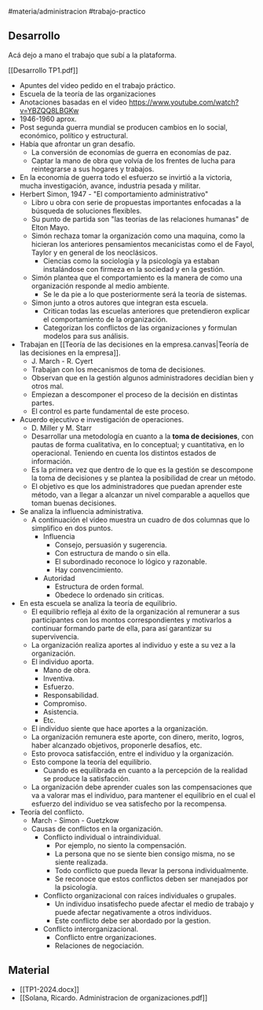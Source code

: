 #materia/administracion #trabajo-practico 

## Desarrollo

Acá dejo a mano el trabajo que subí a la plataforma.

[[Desarrollo TP1.pdf]]

* Apuntes del video pedido en el trabajo práctico.
* Escuela de la teoría de las organizaciones
* Anotaciones basadas en el video https://www.youtube.com/watch?v=YBZQQ8LBGKw
* 1946-1960 aprox.
* Post segunda guerra mundial se producen cambios en lo social, económico, político y estructural.
* Había que afrontar un gran desafío.
	* La conversión de economías de guerra en economías de paz.
	* Captar la mano de obra que volvía de los frentes de lucha para reintegrarse a sus hogares y trabajos.
* En la economía de guerra todo el esfuerzo se invirtió a la victoria, mucha investigación, avance, industria pesada y  militar.
* Herbert Simon, 1947 - "El comportamiento administrativo" 
	* Libro u obra con serie de propuestas importantes enfocadas a la búsqueda de soluciones flexibles.
	* Su punto de partida son "las teorías de las relaciones humanas" de Elton Mayo.
	* Simón rechaza tomar la organización como una maquina, como la hicieran los anteriores pensamientos mecanicistas como el de Fayol, Taylor y en general de los neoclásicos.
		* Ciencias como la sociología y la psicología ya estaban instalándose con firmeza en la sociedad y en la gestión.
	* Simón plantea que el comportamiento es la manera de como una organización responde al  medio ambiente.
		* Se le da pie a lo que posteriormente será la teoría de sistemas.
	* Simon junto a otros autores que integran esta escuela.
		* Critican todas las escuelas anteriores que pretendieron explicar el comportamiento de la organización.
		* Categorizan los conflictos de las organizaciones y formulan modelos para sus análisis.
* Trabajan en [[Teoría de las decisiones en la empresa.canvas|Teoría de las decisiones en la empresa]].
	* J. March - R. Cyert
	* Trabajan con los mecanismos de toma de decisiones.
	* Observan que en la gestión algunos administradores decidían bien y otros mal.
	* Empiezan a descomponer el proceso de la decisión en distintas partes.
	* El control es parte fundamental de este proceso.
* Acuerdo ejecutivo e investigación de operaciones.
	* D. Miller y M. Starr
	* Desarrollar una metodología en cuanto a la **toma de decisiones**, con pautas de forma cualitativa, en lo conceptual; y cuantitativa, en lo operacional. Teniendo en cuenta los distintos estados de información.
	* Es la primera vez que dentro de lo que es la gestión se descompone la toma de decisiones y se plantea la posibilidad de crear un método.
	* El objetivo es que los administradores que puedan aprender este método, van a llegar a alcanzar un nivel comparable a aquellos que toman buenas decisiones.
* Se analiza la influencia administrativa.
	* A continuación el video muestra un cuadro de dos columnas que lo simplifico en dos puntos.
		* Influencia
			* Consejo, persuasión y sugerencia.
			* Con estructura de mando o sin ella.
			* El subordinado reconoce lo lógico y razonable.
			* Hay convencimiento.
		* Autoridad
			* Estructura de orden formal.
			* Obedece lo ordenado sin criticas.
* En esta escuela se analiza la teoría de equilibrio.
	* El equilibrio refleja al éxito de la organización al remunerar a sus participantes con los montos correspondientes y motivarlos a continuar formando parte de ella, para así garantizar su supervivencia.
	* La organización realiza aportes al individuo y este a su vez a la organización.
	* El individuo aporta.
		* Mano de obra.
		* Inventiva.
		* Esfuerzo.
		* Responsabilidad.
		* Compromiso.
		* Asistencia.
		* Etc.
	* El individuo siente que hace aportes a la organización.
	* La organización remunera este aporte, con dinero, merito, logros, haber alcanzado objetivos, proponerle desafíos, etc.
	* Esto provoca satisfacción, entre el individuo y la organización.
	* Esto compone la teoría del equilibrio.
		* Cuando es equilibrada en cuanto a la percepción de la realidad se produce la satisfacción.
	* La organización debe aprender cuales son las compensaciones que va a valorar mas el individuo, para mantener el equilibrio en el cual el esfuerzo del individuo se vea satisfecho por la recompensa.
* Teoría del conflicto.
	* March - Simon - Guetzkow
	* Causas de conflictos en la organización.
		* Conflicto individual o intraindividual.
			* Por ejemplo, no siento la compensación.
			* La persona que no se siente bien consigo misma, no se siente realizada.
			* Todo conflicto que pueda llevar la persona individualmente.
			* Se reconoce que estos conflictos deben ser manejados por la psicología.
		* Conflicto organizacional con raíces individuales o grupales.
			* Un individuo insatisfecho puede afectar el medio de trabajo y puede afectar negativamente a otros individuos.
			* Este conflicto debe ser abordado por la gestion.
		* Conflicto interorganizacional.
			* Conflicto entre organizaciones.
			* Relaciones de negociación.
## Material

- [[TP1-2024.docx]]
- [[Solana, Ricardo. Administracion de organizaciones.pdf]]